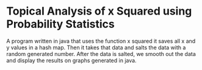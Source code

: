 # Topical Analysis of x Squared using Probability Statistics
 A program written in java that uses the function x squared it saves all x and y values in a hash map. Then it takes that data and salts the data with a random generated number. After the data is salted, we smooth out the data and display the results on graphs generated in java.
